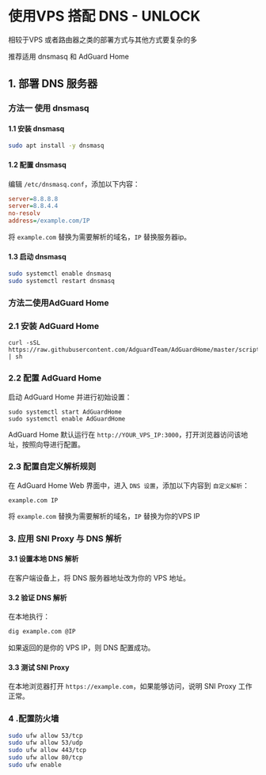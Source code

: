 # 使用VPS 搭配 DNS - UNLOCK

相较于VPS 或者路由器之类的部署方式与其他方式要复杂的多

推荐适用 dnsmasq 和 AdGuard Home

## 1. 部署 DNS 服务器

### 方法一 使用 dnsmasq

#### 1.1 安装 dnsmasq

```bash
sudo apt install -y dnsmasq
```

#### 1.2 配置 dnsmasq

编辑 `/etc/dnsmasq.conf`，添加以下内容：

```ini
server=8.8.8.8
server=8.8.4.4
no-resolv
address=/example.com/IP
```

将 `example.com` 替换为需要解析的域名，`IP` 替换服务器ip。

#### 1.3 启动 dnsmasq

```bash
sudo systemctl enable dnsmasq
sudo systemctl restart dnsmasq
```

### 方法二使用AdGuard Home

### 2.1 安装 AdGuard Home

```
curl -sSL https://raw.githubusercontent.com/AdguardTeam/AdGuardHome/master/scripts/install.sh | sh
```

### 2.2 配置 AdGuard Home

启动 AdGuard Home 并进行初始设置：

```
sudo systemctl start AdGuardHome
sudo systemctl enable AdGuardHome
```

AdGuard Home 默认运行在 `http://YOUR_VPS_IP:3000`，打开浏览器访问该地址，按照向导进行配置。

### 2.3 配置自定义解析规则

在 AdGuard Home Web 界面中，进入 `DNS 设置`，添加以下内容到 `自定义解析`：

```
example.com IP
```

将 `example.com` 替换为需要解析的域名，`IP` 替换为你的VPS IP

### 3. 应用 SNI Proxy 与 DNS 解析

#### 3.1 设置本地 DNS 解析

在客户端设备上，将 DNS 服务器地址改为你的 VPS 地址。

#### 3.2 验证 DNS 解析

在本地执行：

```bash
dig example.com @IP
```

如果返回的是你的 VPS IP，则 DNS 配置成功。

#### 3.3 测试 SNI Proxy

在本地浏览器打开 `https://example.com`，如果能够访问，说明 SNI Proxy 工作正常。

### 4 .配置防火墙

```bash
sudo ufw allow 53/tcp
sudo ufw allow 53/udp
sudo ufw allow 443/tcp
sudo ufw allow 80/tcp
sudo ufw enable
```

